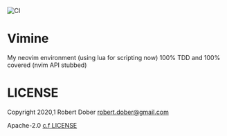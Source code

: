 
![CI](https://github.com/RobertDober/vimine/workflows/CI/badge.svg)

# Vimine

My neovim environment (using lua for scripting now) 100% TDD and 100% covered (nvim API stubbed)


# LICENSE

Copyright 2020,1 Robert Dober robert.dober@gmail.com

Apache-2.0 [c.f LICENSE](LICENSE)
